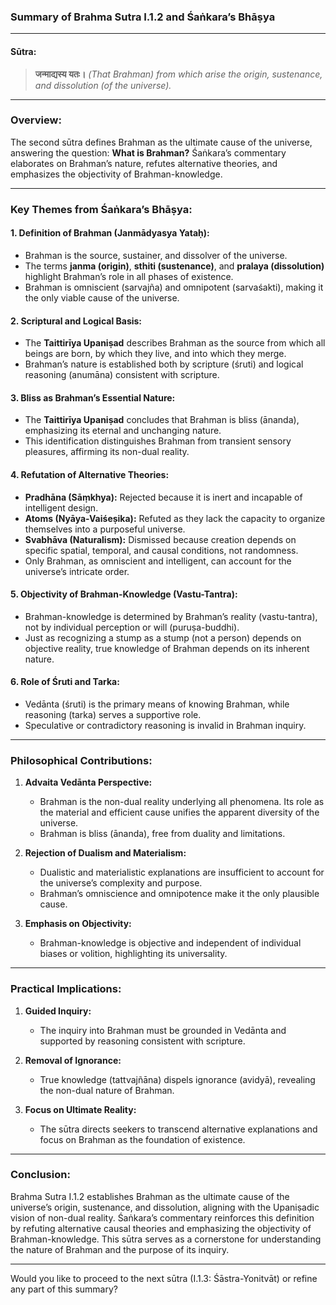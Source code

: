 ### **Summary of Brahma Sutra I.1.2 and Śaṅkara’s Bhāṣya**

---

#### **Sūtra:**
> **जन्माद्यस्य यतः।**
> *(That Brahman) from which arise the origin, sustenance, and dissolution (of the universe).*

---

### **Overview:**
The second sūtra defines Brahman as the ultimate cause of the universe, answering the question: **What is Brahman?** Śaṅkara’s commentary elaborates on Brahman’s nature, refutes alternative theories, and emphasizes the objectivity of Brahman-knowledge.

---

### **Key Themes from Śaṅkara’s Bhāṣya:**

#### 1. **Definition of Brahman (Janmādyasya Yataḥ):**
   - Brahman is the source, sustainer, and dissolver of the universe.
   - The terms **janma (origin)**, **sthiti (sustenance)**, and **pralaya (dissolution)** highlight Brahman’s role in all phases of existence.
   - Brahman is omniscient (sarvajña) and omnipotent (sarvaśakti), making it the only viable cause of the universe.

#### 2. **Scriptural and Logical Basis:**
   - The **Taittirīya Upaniṣad** describes Brahman as the source from which all beings are born, by which they live, and into which they merge.
   - Brahman’s nature is established both by scripture (śruti) and logical reasoning (anumāna) consistent with scripture.

#### 3. **Bliss as Brahman’s Essential Nature:**
   - The **Taittirīya Upaniṣad** concludes that Brahman is bliss (ānanda), emphasizing its eternal and unchanging nature.
   - This identification distinguishes Brahman from transient sensory pleasures, affirming its non-dual reality.

#### 4. **Refutation of Alternative Theories:**
   - **Pradhāna (Sāṃkhya):** Rejected because it is inert and incapable of intelligent design.
   - **Atoms (Nyāya-Vaiśeṣika):** Refuted as they lack the capacity to organize themselves into a purposeful universe.
   - **Svabhāva (Naturalism):** Dismissed because creation depends on specific spatial, temporal, and causal conditions, not randomness.
   - Only Brahman, as omniscient and intelligent, can account for the universe’s intricate order.

#### 5. **Objectivity of Brahman-Knowledge (Vastu-Tantra):**
   - Brahman-knowledge is determined by Brahman’s reality (vastu-tantra), not by individual perception or will (puruṣa-buddhi).
   - Just as recognizing a stump as a stump (not a person) depends on objective reality, true knowledge of Brahman depends on its inherent nature.

#### 6. **Role of Śruti and Tarka:**
   - Vedānta (śruti) is the primary means of knowing Brahman, while reasoning (tarka) serves a supportive role.
   - Speculative or contradictory reasoning is invalid in Brahman inquiry.

---

### **Philosophical Contributions:**

1. **Advaita Vedānta Perspective:**
   - Brahman is the non-dual reality underlying all phenomena. Its role as the material and efficient cause unifies the apparent diversity of the universe.
   - Brahman is bliss (ānanda), free from duality and limitations.

2. **Rejection of Dualism and Materialism:**
   - Dualistic and materialistic explanations are insufficient to account for the universe’s complexity and purpose.
   - Brahman’s omniscience and omnipotence make it the only plausible cause.

3. **Emphasis on Objectivity:**
   - Brahman-knowledge is objective and independent of individual biases or volition, highlighting its universality.

---

### **Practical Implications:**

1. **Guided Inquiry:**
   - The inquiry into Brahman must be grounded in Vedānta and supported by reasoning consistent with scripture.

2. **Removal of Ignorance:**
   - True knowledge (tattvajñāna) dispels ignorance (avidyā), revealing the non-dual nature of Brahman.

3. **Focus on Ultimate Reality:**
   - The sūtra directs seekers to transcend alternative explanations and focus on Brahman as the foundation of existence.

---

### **Conclusion:**
Brahma Sutra I.1.2 establishes Brahman as the ultimate cause of the universe’s origin, sustenance, and dissolution, aligning with the Upaniṣadic vision of non-dual reality. Śaṅkara’s commentary reinforces this definition by refuting alternative causal theories and emphasizing the objectivity of Brahman-knowledge. This sūtra serves as a cornerstone for understanding the nature of Brahman and the purpose of its inquiry.

---

Would you like to proceed to the next sūtra (I.1.3: Śāstra-Yonitvāt) or refine any part of this summary?
